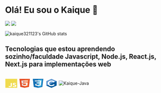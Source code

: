 # Olá! Eu sou o Kaique 👋

<div> 
  <a href="https://www.instagram.com/kaiquedejesuspessoa/" target="_blank"><img src="https://img.shields.io/badge/-Instagram-%23E4405F?style=for-the-badge&logo=instagram&logoColor=white" target="_blank"></a>
  <a href="https://www.linkedin.com/in/kaique-santos-a545801b9/" target="_blank"><img src="https://img.shields.io/badge/-LinkedIn-%230077B5?style=for-the-badge&logo=linkedin&logoColor=white" target="_blank"></a> 
  
</div>

![kaique321123's GitHub stats](https://github-readme-stats.vercel.app/api?username=kaique321123&show_icons=true&theme=radical)

## Tecnologias que estou aprendendo sozinho/faculdade Javascript, Node.js, React.js, Next.js para implementações web

<div style="display: inline_block"><br>
  <img align="center" alt="Rafa-Js" height="30" width="40" src="https://raw.githubusercontent.com/devicons/devicon/master/icons/javascript/javascript-plain.svg">
  <img align="center" alt="Kaique-HTML" height="30" width="40" src="https://raw.githubusercontent.com/devicons/devicon/master/icons/html5/html5-original.svg">
  <img align="center" alt="Kaique-CSS" height="30" width="40" src="https://raw.githubusercontent.com/devicons/devicon/master/icons/css3/css3-original.svg">
  <img align="center" alt="Kaique-C" height="30" width="40" src="https://raw.githubusercontent.com/devicons/devicon/master/icons/c/c-original.svg">
    <img  align="center" alt="Kaique-Java" height="30" width="40" src="https://raw.githubusercontent.com/jmnote/z-icons/master/svg/java.svg">
</div>

##


